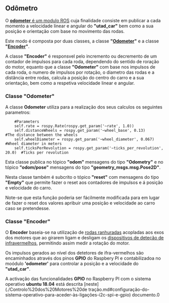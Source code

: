 ## Odômetro

O [__odometer__ é um modulo ROS](../ROS/catkin_ws/src/utad_car_core/nodes/odometer) cuja finalidade consiste em publicar a cada momento a velocidade linear e angular do __"utad_car"__ bem como a sua posição e orientação com base no movimento das rodas.

Este modo é composta por duas classes, a classe __"[Odometer](#Classe-Odometer)"__ e a classe __"[Encoder](#Classe-Encoder)"__.

A classe __"Encoder"__ é responsvel pelo incremento ou decremento de um contador de impulsos para cada roda, dependendo do sentido de roração do motor, equanto que a classe __"Odometer"__ com base nos impulsos de cada roda, o numero de impulsos por rotação, o diametro das rodas e a distância entre rodas, calcula a posição do centro do carro e a sua orientação, bem como a respetiva velocidade linear e angular.

### Classe "Odometer"
A classe __Odometer__ utiliza para a realização dos seus calculos os seguintes parametros:

        #Parameters
        self.rate = rospy.Rate(rospy.get_param('~rate', 1.0))
        self.distanceWheels = rospy.get_param('~wheel_base', 0.13)                #The distance between the wheels 
        self.wheelDiameter = rospy.get_param('~wheel_diameter', 0.067)            #Wheel diameter in meters
        self.ticksPerRevolution = rospy.get_param('~ticks_per_revolution', 20.0)  #Ticks per revolution

Esta classe publica no tópico __"odom"__ mensagens do tipo __"Odometry"__ e no tópico __"odom/pose"__ mensagens do tipo __"geometry_msgs.msg.Pose2D"__.

Nesta classe também é subcrito o tópico __"reset"__ com mensagens do tipo __"Empty"__ que permite fazer o reset aos contadores de impulsos e á posição e velocidade do carro.

Note-se que esta função poderia ser fácilmente modificada para em lugar de fazer o reset dos valores apribuir uma posição e velocidade ao carro caso se pretendesse.

### Classe "Encoder"

O __Encoder__ baseia-se na utilização de [rodas ranhuradas](./Roda%20ranhurada%20para%20odômetro.md) acopladas aos exos dos motores que ao girarem ligam e desligam os [dispositivos de deteção de infravermelhos](./Detetor%20de%20velocidade%20por%20Infravermelhos.md), permitindo assim medir a rotação do motor.

Os impulsos gerados ao nível dos detetores de ifra-vermelhos são encaminhados através dos pinos __GPIO__ do Raspbery PI e contabilizadoa no moódulo __'odometer'__ para controlar a posição e a velocidade do __"utad_car"__.

A activação das funcionalidades __GPIO__ no Raspberry PI com o sistema operativo __ubuntu 18.04__ está descrita [neste](./Controlo%20dos%20Motores%20de tração.md#configuração-do-sistema-operativo-para-aceder-às-ligações-i2c-spi-e-gpio) documento.0



